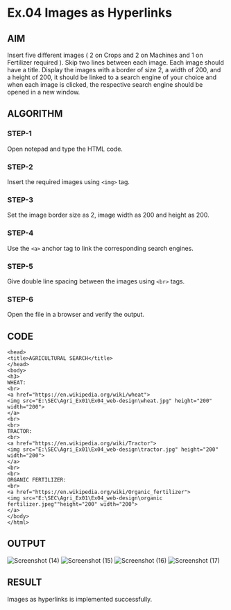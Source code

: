 # Ex.04 Images as Hyperlinks
## AIM
  Insert five different images ( 2 on Crops and 2 on Machines and 1 on Fertilizer required ). 
  Skip two lines between each image. Each image should have a title. 
  Display the images with a border of size 2, a width of 200, and a height of 200, 
  it should be linked to a search engine of your choice and when each image is clicked, 
  the respective search engine should be opened in a new window.

## ALGORITHM
### STEP-1
  Open notepad and type the HTML code.

### STEP-2
  Insert the required images using ```<img>``` tag.

### STEP-3
  Set the image border size as 2, image width as 200 and height as 200.

### STEP-4
  Use the ```<a>``` anchor tag to link the corresponding search engines.  

### STEP-5
  Give double line spacing between the images using ```<br>``` tags.
  
### STEP-6
  Open the file in a browser and verify the output.
  
## CODE
```
<head>
<title>AGRICULTURAL SEARCH</title>
</head>
<body>
<h3>
WHEAT:
<br>
<a href="https://en.wikipedia.org/wiki/wheat">
<img src="E:\SEC\Agri_Ex01\Ex04_web-design\wheat.jpg" height="200" width="200">
</a>
<br>
<br>
TRACTOR:
<br>
<a href="https://en.wikipedia.org/wiki/Tractor">
<img src="E:\SEC\Agri_Ex01\Ex04_web-design\tractor.jpg" height="200" width="200">
</a>
<br>
<br>
ORGANIC FERTILIZER:
<br>
<a href="https://en.wikipedia.org/wiki/Organic_fertilizer">
<img src="E:\SEC\Agri_Ex01\Ex04_web-design\organic fertilizer.jpeg""height="200" width="200">
</a>
</body>
</html>
```



## OUTPUT
![Screenshot (14)](https://github.com/Vaishnavi204/Ex04_Web-Design/assets/167157596/817afc96-05da-49ed-8b1e-0c61000b7a95)
![Screenshot (15)](https://github.com/Vaishnavi204/Ex04_Web-Design/assets/167157596/57d04eee-50f9-435b-83fb-dfb8ada01023)
![Screenshot (16)](https://github.com/Vaishnavi204/Ex04_Web-Design/assets/167157596/062e9225-27b8-4d7f-98e9-1a99c24a44a0)
![Screenshot (17)](https://github.com/Vaishnavi204/Ex04_Web-Design/assets/167157596/375dcee6-b9d7-4dc3-9ec3-cf692fbe8039)





## RESULT
 Images as hyperlinks is implemented successfully.
